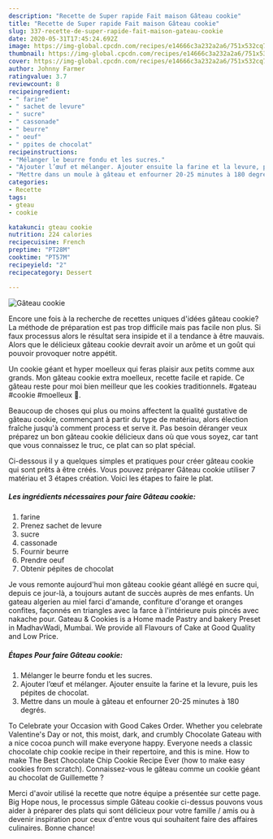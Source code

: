 ```yaml
---
description: "Recette de Super rapide Fait maison Gâteau cookie"
title: "Recette de Super rapide Fait maison Gâteau cookie"
slug: 337-recette-de-super-rapide-fait-maison-gateau-cookie
date: 2020-05-31T17:45:24.692Z
image: https://img-global.cpcdn.com/recipes/e14666c3a232a2a6/751x532cq70/gateau-cookie-photo-principale-de-la-recette.jpg
thumbnail: https://img-global.cpcdn.com/recipes/e14666c3a232a2a6/751x532cq70/gateau-cookie-photo-principale-de-la-recette.jpg
cover: https://img-global.cpcdn.com/recipes/e14666c3a232a2a6/751x532cq70/gateau-cookie-photo-principale-de-la-recette.jpg
author: Johnny Farmer
ratingvalue: 3.7
reviewcount: 8
recipeingredient:
- " farine"
- " sachet de levure"
- " sucre"
- " cassonade"
- " beurre"
- " oeuf"
- " ppites de chocolat"
recipeinstructions:
- "Mélanger le beurre fondu et les sucres."
- "Ajouter l’œuf et mélanger. Ajouter ensuite la farine et la levure, puis les pépites de chocolat."
- "Mettre dans un moule à gâteau et enfourner 20-25 minutes à 180 degrés."
categories:
- Recette
tags:
- gteau
- cookie

katakunci: gteau cookie 
nutrition: 224 calories
recipecuisine: French
preptime: "PT28M"
cooktime: "PT57M"
recipeyield: "2"
recipecategory: Dessert

---
```



![Gâteau cookie](https://img-global.cpcdn.com/recipes/e14666c3a232a2a6/751x532cq70/gateau-cookie-photo-principale-de-la-recette.jpg)

Encore une fois à la recherche de recettes uniques d'idées gâteau cookie? La méthode de préparation est pas trop difficile mais pas facile non plus. Si faux processus alors le résultat sera insipide et il a tendance à être mauvais. Alors que le délicieux gâteau cookie devrait avoir un arôme et un goût qui pouvoir provoquer notre appétit.

Un cookie géant et hyper moelleux qui feras plaisir aux petits comme aux grands. Mon gâteau cookie extra moelleux, recette facile et rapide. Ce gâteau reste pour moi bien meilleur que les cookies traditionnels. #gateau #cookie #moelleux 📌.

Beaucoup de choses qui plus ou moins affectent la qualité gustative de gâteau cookie, commençant à partir du type de matériau, alors élection fraîche jusqu'à comment process et serve it. Pas besoin déranger veux préparez un bon gâteau cookie délicieux dans où que vous soyez, car tant que vous connaissez le truc, ce plat can so plat spécial.


Ci-dessous il y a quelques simples et pratiques pour créer gâteau cookie qui sont prêts à être créés. Vous pouvez préparer Gâteau cookie utiliser 7 matériau et 3 étapes création. Voici les étapes to faire le plat.

<!--inarticleads1-->

##### Les ingrédients nécessaires pour faire Gâteau cookie:

1.   farine
1. Prenez  sachet de levure
1.   sucre
1.   cassonade
1. Fournir  beurre
1. Prendre  oeuf
1. Obtenir  pépites de chocolat


Je vous remonte aujourd&#39;hui mon gâteau cookie géant allégé en sucre qui, depuis ce jour-là, a toujours autant de succès auprès de mes enfants. Un gateau algerien au miel farci d&#39;amande, confiture d&#39;orange et oranges confites, façonnés en triangles avec la farce à l&#39;intérieure puis pincés avec nakache pour. Gateau &amp; Cookies is a Home made Pastry and bakery Preset in MadhavWadi, Mumbai. We provide all Flavours of Cake at Good Quality and Low Price. 

<!--inarticleads2-->

##### Étapes Pour faire Gâteau cookie:

1. Mélanger le beurre fondu et les sucres.
1. Ajouter l’œuf et mélanger. Ajouter ensuite la farine et la levure, puis les pépites de chocolat.
1. Mettre dans un moule à gâteau et enfourner 20-25 minutes à 180 degrés.


To Celebrate your Occasion with Good Cakes Order. Whether you celebrate Valentine&#39;s Day or not, this moist, dark, and crumbly Chocolate Gateau with a nice cocoa punch will make everyone happy. Everyone needs a classic chocolate chip cookie recipe in their repertoire, and this is mine. How to make The Best Chocolate Chip Cookie Recipe Ever (how to make easy cookies from scratch). Connaissez-vous le gâteau comme un cookie géant au chocolat de Guillemette ? 


Merci d'avoir utilisé la recette que notre équipe a présentée sur cette page. Big Hope nous, le processus simple Gâteau cookie ci-dessus pouvons vous aider à préparer des plats qui sont délicieux pour votre famille / amis ou à devenir inspiration pour ceux d'entre vous qui souhaitent faire des affaires culinaires. Bonne chance!
